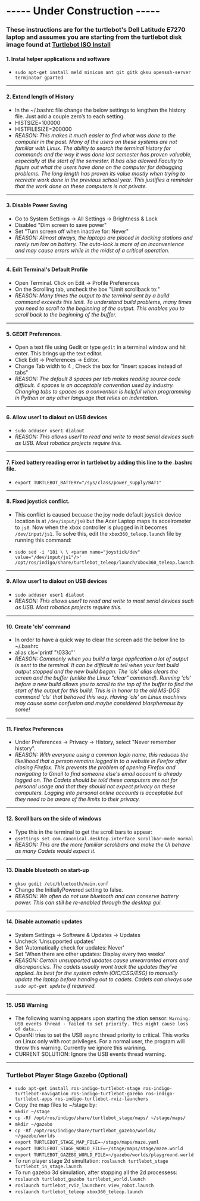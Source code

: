 # ----- Under Construction -----
### These instructions are for the turtlebot's Dell Latitude E7270 laptop and assumes you are starting from the turtlebot disk image found at [Turtlebot ISO Install](http://wiki.ros.org/turtlebot/Tutorials/indigo/ISO%20Installation)

#### 1. Instal helper applications and software
- `sudo apt-get install meld minicom ant git gitk gksu openssh-server terminator gparted`
----------------------------
#### 2. Extend length of History
- In the ~/.bashrc file change the below settings to lengthen the history file. Just add a couple zero’s to each setting.
- HISTSIZE=100000
- HISTFILESIZE=200000
- *REASON: This makes it much easier to find what was done to the computer in the past. Many of the users on these systems are not familiar with Linux. The ability to search the terminal history for commands and the way it was done last semester has proven valuable, especially at the start of the semester. It has also allowed Faculty to figure out what the users have done on the computer for debugging problems. The long length has proven its value mostly when trying to recreate work done in the previous school year. This justifies a reminder that the work done on these computers is not private.*
----------------------------
#### 3. Disable Power Saving
- Go to System Settings -> All Settings -> Brightness & Lock
- Disabled "Dim screen to save power"
- Set "Turn screen off when inactive for: Never"
- *REASON: Almost always, the laptops are placed in docking stations and rarely run low on battery. The auto-lock is more of an inconvenience and may cause errors while in the midst of a critical operation.*
----------------------------
#### 4. Edit Terminal's Default Profile
- Open Terminal. Click on Edit -> Profile Preferences
- On the Scrolling tab, uncheck the box "Limit scrollback to:"
- *REASON: Many times the output to the terminal sent by a build command exceeds this limit. To understand build problems, many times you need to scroll to the beginning of the output. This enables you to scroll back to the beginning of the buffer.*
----------------------------
#### 5. GEDIT Preferences.
- Open a text file using Gedit or type `gedit` in a terminal window and hit enter. This brings up the text editor.
- Click Edit -> Preferences -> Editor. 
- Change Tab width to 4 , Check the box for "Insert spaces instead of tabs"
- *REASON: The default 8 spaces per tab makes reading source code difficult. 4 spaces is an acceptable convention used by industry. Changing tabs to spaces as a convention is helpful when programming in Python or any other language that relies on indentation.*
----------------------------
#### 6. Allow user1 to dialout on USB devices
 - `sudo adduser user1 dialout`
 - *REASON: This allows user1 to read and write to most serial devices such as USB. Most robotics projects require this.*
 ----------------------------
#### 7. Fixed battery reading error in turtlebot by adding this line to the .bashrc file.
- `export TURTLEBOT_BATTERY="/sys/class/power_supply/BAT1"`
----------------------------
#### 8. Fixed joystick conflict.
- This conflict is caused becuase the joy node default joystick device location is at `/dev/input/js0` but the Acer Laptop maps its accelrometer to `js0`. Now when the xbox controller is plugged in it becomes `/dev/input/js1`. To solve this, edit the `xbox360_teleop.launch` file by running this command:

- `sudo sed -i '18i \ \ <param name="joystick/dev" value="/dev/input/js1"/>'  /opt/ros/indigo/share/turtlebot_teleop/launch/xbox360_teleop.launch`
--------------------------------
#### 9. Allow user1 to dialout on USB devices
 - `sudo adduser user1 dialout`
 - *REASON: This allows user1 to read and write to most serial devices such as USB. Most robotics projects require this.*
----------------------------
#### 10. Create 'cls' command 
- In order to have a quick way to clear the screen add the below line to ~/.bashrc 
- alias cls='printf "\033c"'
- *REASON: Commonly when you build a large application a lot of output is sent to the terminal. It can be difficult to tell when your last build output stopped and the new build began. The 'cls' alias clears the screen and the buffer (unlike the Linux "clear" command). Running 'cls' before a new build allows you to scroll to the top of the buffer to find the start of the output for this build. This is in honor to the old MS-DOS command 'cls' that behaved this way. Having 'cls' on Linux machines may cause some confusion and maybe considered blasphemous by some!*	
----------------------------
#### 11. Firefox Preferences 
- Under Preferences -> Privacy -> History, select "Never remember history".
- *REASON: With everyone using a common login name, this reduces the likelihood that a person remains logged in to a website in Firefox after closing Firefox. This prevents the problem of opening Firefox and navigating to Gmail to find someone else's email account is already logged on. The Cadets should be told these computers are not for personal usage and that they should not expect privacy on these computers. Logging into personal online accounts is acceptable but they need to be aware of the limits to their privacy.* 
----------------------------
#### 12. Scroll bars on the side of windows
- Type this in the terminal to get the scroll bars to appear:
- `gsettings set com.canonical.desktop.interface scrollbar-mode normal`
- *REASON: This are the more familiar scrollbars and make the UI behave as many Cadets would expect it.*
----------------------------
#### 13. Disable bluetooth on start-up
- `gksu gedit /etc/bluetooth/main.conf`
- Change the InitiallyPowered setting to false.
- *REASON: We often do not use bluetooth and can conserve battery power. This can still be re-enabled through the desktop gui.*
----------------------------
#### 14. Disable automatic updates
- System Settings -> Software & Updates -> Updates
- Uncheck 'Unsupported updates'
- Set 'Automatically check for updates: Never'
- Set 'When there are other updates: Display every two weeks'
- *REASON: Certain unsupported updates cause unwarranted errors and discrepancies. The cadets usually wont track the updates they've applied. Its best for the system admin (OIC/CSG/ESG) to manually update the laptop before handing out to cadets. Cadets can always use `sudo apt-get update` if requrired.*
----------------------------
#### 15. USB Warning
-  The following warning appears upon starting the xtion sensor: `Warning: USB events thread - failed to set priority. This might cause loss of data...`
- OpenNI tries to set the USB async thread priority to critical. This works on Linux only with root privileges. For a normal user, the program will throw this warning. Currently we ignore this warining.
- CURRENT SOLUTION: Ignore the USB events thread warning.
----------------------------
### Turtlebot Player Stage Gazebo (Optional)
- `sudo apt-get install ros-indigo-turtlebot-stage ros-indigo-turtlebot-navigation ros-indigo-turtlebot-gazebo ros-indigo-turtlebot-apps ros-indigo-turtlebot-rviz-launchers`
- Copy the map files to ~/stage by:
 - `mkdir ~/stage`
 - `cp -Rf /opt/ros/indigo/share/turtlebot_stage/maps/ ~/stage/maps/`
 - `mkdir ~/gazebo`
 - `cp -Rf /opt/ros/indigo/share/turtlebot_gazebo/worlds/ ~/gazebo/worlds`
- `export TURTLEBOT_STAGE_MAP_FILE=~/stage/maps/maze.yaml`
- `export TURTLEBOT_STAGE_WORLD_FILE=~/stage/maps/stage/maze.world`
- `export TURTLEBOT_GAZEBO_WORLD_FILE=~/gazebo/worlds/playground.world`
- To run player stage 2d simultation: `roslaunch turtlebot_stage turtlebot_in_stage.launch`
- To run gazebo 3d simulation, after stopping all the 2d processess: 
 - `roslaunch turtlebot_gazebo turtlebot_world.launch`
 - `roslaunch turtlebot_rviz_launchers view_robot.launch`
 - `roslaunch turtlebot_teleop xbox360_teleop.launch`
